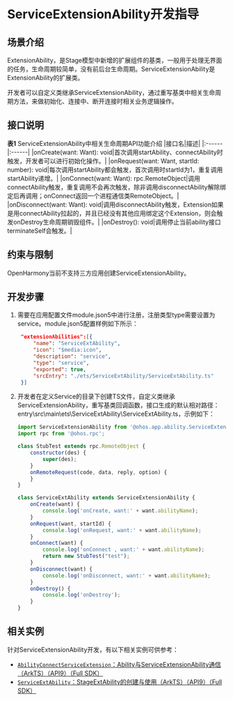 # ServiceExtensionAbility开发指导

## 场景介绍
ExtensionAbility，是Stage模型中新增的扩展组件的基类，一般用于处理无界面的任务，生命周期较简单，没有前后台生命周期。ServiceExtensionAbility是ExtensionAbility的扩展类。

开发者可以自定义类继承ServiceExtensionAbility，通过重写基类中相关生命周期方法，来做初始化、连接中、断开连接时相关业务逻辑操作。

## 接口说明

**表1** ServiceExtensionAbility中相关生命周期API功能介绍
|接口名|描述|
|:------|:------|
|onCreate(want: Want): void|首次调用startAbility、connectAbility时触发，开发者可以进行初始化操作。|
|onRequest(want: Want, startId: number): void|每次调用startAbility都会触发，首次调用时startId为1，重复调用startAbility递增。|
|onConnect(want: Want): rpc.RemoteObject|调用connectAbility触发，重复调用不会再次触发，除非调用disconnectAbility解除绑定后再调用；onConnect返回一个进程通信类RemoteObject。|
|onDisconnect(want: Want): void|调用disconnectAbility触发，Extension如果是用connectAbility拉起的，并且已经没有其他应用绑定这个Extension，则会触发onDestroy生命周期销毁组件。|
|onDestroy(): void|调用停止当前ability接口terminateSelf会触发。|


## 约束与限制

OpenHarmony当前不支持三方应用创建ServiceExtensionAbility。


## 开发步骤

1. 需要在应用配置文件module.json5中进行注册，注册类型type需要设置为service。module.json5配置样例如下所示：


   ```json
    "extensionAbilities":[{
        "name": "ServiceExtAbility",
        "icon": "$media:icon",
        "description": "service",
        "type": "service",
        "exported": true,
        "srcEntry": "./ets/ServiceExtAbility/ServiceExtAbility.ts"
    }]
   ```


2. 开发者在定义Service的目录下创建TS文件，自定义类继承ServiceExtensionAbility，重写基类回调函数，接口生成的默认相对路径：entry\src\main\ets\ServiceExtAbility\ServiceExtAbility.ts，示例如下：

    ```js
    import ServiceExtensionAbility from '@ohos.app.ability.ServiceExtensionAbility';
    import rpc from '@ohos.rpc';
    
    class StubTest extends rpc.RemoteObject {
        constructor(des) {
            super(des);
        }
        onRemoteRequest(code, data, reply, option) {
        }
    }
    
    class ServiceExtAbility extends ServiceExtensionAbility {
        onCreate(want) {
            console.log('onCreate, want:' + want.abilityName);
        }
        onRequest(want, startId) {
            console.log('onRequest, want:' + want.abilityName);
        }
        onConnect(want) {
            console.log('onConnect , want:' + want.abilityName);
            return new StubTest("test");
        }
        onDisconnect(want) {
            console.log('onDisconnect, want:' + want.abilityName);
        }
        onDestroy() {
            console.log('onDestroy');
        }
    }
    ```
## 相关实例

针对ServiceExtensionAbility开发，有以下相关实例可供参考：

- [`AbilityConnectServiceExtension`：Ability与ServiceExtensionAbility通信（ArkTS）（API9）（Full SDK）](https://gitee.com/openharmony/applications_app_samples/tree/master/ability/AbilityConnectServiceExtension)
- [`ServiceExtAbility`：StageExtAbility的创建与使用（ArkTS）（API9）（Full SDK）](https://gitee.com/openharmony/applications_app_samples/tree/master/ability/ServiceExtAbility)
